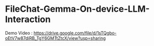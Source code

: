 # FileChat-Gemma-On-device-LLM-Interaction
Demo Video : https://drive.google.com/file/d/1sTQgbo-oEtV7w87diRB_TgY6GMTtZtcX/view?usp=sharing
